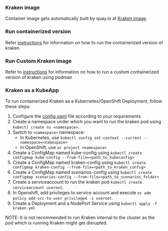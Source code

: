 ### Kraken image

Container image gets automatically built by quay.io at [Kraken image](https://quay.io/repository/openshift-scale/kraken). 

### Run containerized version
Refer [instructions](https://github.com/cloud-bulldozer/kraken/blob/master/docs/installation.md#run-containerized-version) for information on how to run the containerized version of kraken.


### Run Custom Kraken Image 
Refer to [instructions](https://github.com/cloud-bulldozer/kraken/blob/master/containers/build_own_image-README.md) for information on how to run a custom containerized version of kraken using podman


### Kraken as a KubeApp

To run containerized Kraken as a Kubernetes/OpenShift Deployment, follow these steps:
1. Configure the [config.yaml](https://github.com/openshift-scale/kraken/tree/master/config/config.yaml) file according to your requirements.
2. Create a namespace under which you want to run the kraken pod using `kubectl create ns <namespace>`.
3. Switch to `<namespace>` namespace:
    - In Kubernetes, use `kubectl config set-context --current --namespace=<namespace>`
    - In OpenShift, use `oc project <namespace>`
4. Create a ConfigMap named kube-config using `kubectl create configmap kube-config --from-file=<path_to_kubeconfig>`
5. Create a ConfigMap named kraken-config using `kubectl create configmap kraken-config --from-file=<path_to_kraken_config>`
6. Create a ConfigMap named scenarios-config using `kubectl create configmap scenarios-config --from-file=<path_to_scenarios_folder>`
7. Create a serviceaccount to run the kraken pod `kubectl create serviceaccount useroot`.
8. In Openshift, add privileges to service account and execute `oc adm policy add-scc-to-user privileged -z useroot`.
9. Create a Deployment and a NodePort Service using `kubectl apply -f kraken.yml`

NOTE: It is not recommended to run Kraken internal to the cluster as the pod which is running Kraken might get disrupted.